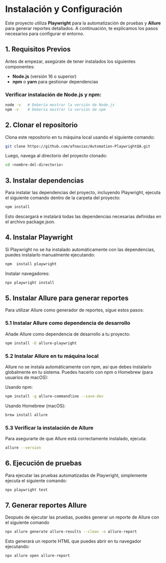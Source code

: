 # Instalación y Configuración

Este proyecto utiliza **Playwright** para la automatización de pruebas y **Allure** para generar reportes detallados. A continuación, te explicamos los pasos necesarios para configurar el entorno.

## 1. Requisitos Previos

Antes de empezar, asegúrate de tener instalados los siguientes componentes:

- **Node.js** (versión 16 o superior)
- **npm** o **yarn** para gestionar dependencias

### Verificar instalación de Node.js y npm:

```bash
node -v   # Debería mostrar la versión de Node.js
npm -v    # Debería mostrar la versión de npm
```
## 2. Clonar el repositorio
Clona este repositorio en tu máquina local usando el siguiente comando:

```bash
git clone https://github.com/afnaviaz/Automation-PlaywrightQA.git
```
Luego, navega al directorio del proyecto clonado:

```bash
cd <nombre-del-directorio>
```

## 3. Instalar dependencias
Para instalar las dependencias del proyecto, incluyendo Playwright, ejecuta el siguiente comando dentro de la carpeta del proyecto:
```bash
npm install
```

Esto descargará e instalará todas las dependencias necesarias definidas en el archivo package.json.

## 4. Instalar Playwright
Si Playwright no se ha instalado automáticamente con las dependencias, puedes instalarlo manualmente ejecutando:
```bash
npm  install playwright
```
Instalar navegadores:

```bash
npx playwright install
```

## 5. Instalar Allure para generar reportes
Para utilizar Allure como generador de reportes, sigue estos pasos:

### 5.1 Instalar Allure como dependencia de desarrollo
Añade Allure como dependencia de desarrollo a tu proyecto:
```bash
npm install -D allure-playwright
```

### 5.2 Instalar Allure en tu máquina local
Allure no se instala automáticamente con npm, así que debes instalarlo globalmente en tu sistema. Puedes hacerlo con npm o Homebrew (para usuarios de macOS):

Usando npm:
```bash
npm install -g allure-commandline --save-dev
```
Usando Homebrew (macOS):

```bash
brew install allure
```
### 5.3 Verificar la instalación de Allure
Para asegurarte de que Allure está correctamente instalado, ejecuta:

```bash
allure --version
```
## 6. Ejecución de pruebas
Para ejecutar las pruebas automatizadas de Playwright, simplemente ejecuta el siguiente comando:
```bash
npx playwright test
```
## 7. Generar reportes Allure
Después de ejecutar las pruebas, puedes generar un reporte de Allure con el siguiente comando
```bash
npx allure generate allure-results --clean -o allure-report
 ```
 Esto generará un reporte HTML que puedes abrir en tu navegador ejecutando:

```bash
npx allure open allure-report
```